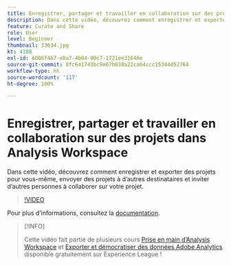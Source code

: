 ```yaml
---
title: Enregistrer, partager et travailler en collaboration sur des projets dans Analysis Workspace
description: Dans cette vidéo, découvrez comment enregistrer et exporter des projets pour vous-même, envoyer des projets à d’autres destinataires et inviter d’autres personnes à collaborer sur votre projet.
feature: Curate and Share
role: User
level: Beginner
thumbnail: 33634.jpg
kt: 4108
exl-id: 6086f4b7-e8a7-4b04-90c7-1721ee31646e
source-git-commit: 8fc641743bc9e07b838a22ca64ccc15344d52764
workflow-type: ht
source-wordcount: '117'
ht-degree: 100%

---
```


# Enregistrer, partager et travailler en collaboration sur des projets dans Analysis Workspace

Dans cette vidéo, découvrez comment enregistrer et exporter des projets pour vous-même, envoyer des projets à d’autres destinataires et inviter d’autres personnes à collaborer sur votre projet.

>[!VIDEO](https://video.tv.adobe.com/v/30993/?quality=12&learn=on)

Pour plus d’informations, consultez la [documentation](https://experienceleague.adobe.com/docs/analytics/analyze/analysis-workspace/curate-share/send-schedule-files.html?lang=fr).

>[!INFO]
>
> Cette vidéo fait partie de plusieurs cours [Prise en main d’Analysis Workspace](https://experienceleague.adobe.com/?recommended=Analytics-U-1-2020.1.workspace&amp;lang=fr) et [Exporter et démocratiser des données Adobe Analytics](https://experienceleague.adobe.com/?recommended=Analytics-A-1-2022.1.democratizing) disponible gratuitement sur Experience League !

